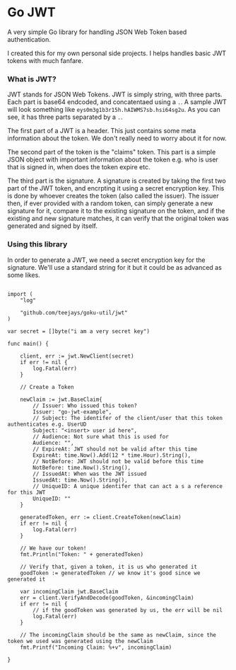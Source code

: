 # Go JWT

A very simple Go library for handling JSON Web Token based authentication.

I created this for my own personal side projects. I helps handles basic JWT tokens with much fanfare.

### What is JWT?
JWT stands for JSON Web Tokens. JWT is simply string, with three parts. Each part is base64 endcoded, and concatentaed using a `.`. A sample JWT will look something like `eys0m3g1b3r15h.hAIWMS7sb.hsi64sg2u`. As you can see, it has three parts separated by a `.`.

The first part of a JWT is a header. This just contains some meta information about the token. We don't really need to worry about it for now.

The second part of the token is the "claims" token. This part is a simple JSON object with important information about the token e.g. who is user that is signed in, when does the token expire etc.

The third part is the signature. A signature is created by taking the first two part of the JWT token, and encrpting it using a secret encryption key. This is done by whoever creates the token (also called the issuer). The issuer then, if ever provided with a random token, can simply generate a new signature for it, compare it to the existing signature on the token, and if the existing and new signature matches, it can verify that the original token was generated and signed by itself. 

### Using this library

In order to generate a JWT, we need a secret encryption key for the signature. We'll use a standard string for it but it could be as advanced as some likes.

```golang

import (
    "log"

    "github.com/teejays/goku-util/jwt"
)

var secret = []byte("i am a very secret key")

func main() {

    client, err := jwt.NewClient(secret)
    if err != nil {
        log.Fatal(err)
    }

    // Create a Token

    newClaim := jwt.BaseClaim{
        // Issuer: Who issued this token?
        Issuer: "go-jwt-example",
        // Subject: The identifer of the client/user that this token authenticates e.g. UserUD
        Subject: "<insert> user id here",
        // Audience: Not sure what this is used for
        Audience: "",
        // ExpireAt: JWT should not be valid after this time
        ExpireAt: time.Now().Add(12 * time.Hour).String(),
        // NotBefore: JWT should not be valid before this time
        NotBefore: time.Now().String(),
        // IssuedAt: When was the JWT issued
        IssuedAt: time.Now().String(),
        // UniqueID: A unique identifer that can act a s a reference for this JWT
        UniqueID: ""
    }

    generatedToken, err := client.CreateToken(newClaim)
    if err != nil {
        log.Fatal(err)
    }

    // We have our token!
    fmt.Println("Token: " + generatedToken)

    // Verify that, given a token, it is us who generated it
    goodToken := generatedToken // we know it's good since we generated it
    
    var incomingClaim jwt.BaseClaim
    err = client.VerifyAndDecode(goodToken, &incomingClaim)
    if err != nil {
        // if the goodToken was generated by us, the err will be nil
        log.Fatal(err)
    }

    // The incomingClaim should be the same as newClaim, since the token we used was generated using the newClaim
    fmt.Printf("Incoming Claim: %+v", incomingClaim)
    
}
```
 
